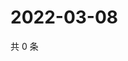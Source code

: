 # 2022-03-08

共 0 条

<!-- BEGIN WEIBO -->
<!-- 最后更新时间 Tue Mar 08 2022 21:12:17 GMT+0800 (China Standard Time) -->

<!-- END WEIBO -->
